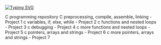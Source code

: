 [![Typing SVG](https://readme-typing-svg.herokuapp.com?font=Fira+Code&weight=900&size=30&pause=1000&width=435&lines=ALX+LOW_LEVEL_PROGRAMMING)](https://git.io/typing-svg)

C programming repository
C preprocessing, compile, assemble, linking - Project 1
c variables, if, else, while - Project 2
c functions and nested loops - Project 3
c debugging - Project 4
c more functions and nested loops - Project 5
c pointers, arrays and strings - Project 6
c more pointers, arrays and strings - Project 7
